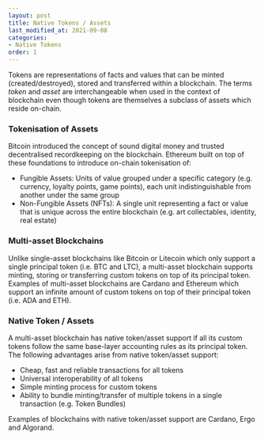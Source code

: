 ```yaml
---
layout: post
title: Native Tokens / Assets
last_modified_at: 2021-09-08
categories:
- Native Tokens
order: 1
---
```


Tokens are representations of facts and values that can be minted (created/destroyed), stored and transferred within a blockchain. The terms *token* and *asset* are interchangeable when used in the context of blockchain even though tokens are themselves a subclass of assets which reside on-chain.

### Tokenisation of Assets
Bitcoin introduced the concept of sound digital money and trusted decentralised recordkeeping on the blockchain. Ethereum built on top of these foundations to introduce on-chain tokenisation of: 
 - Fungible Assets: Units of value grouped under a specific category (e.g. currency, loyalty points, game points), each unit indistinguishable from another under the same group
 - Non-Fungible Assets (NFTs): A single unit representing a fact or value that is unique across the entire blockchain (e.g. art collectables, identity, real estate)

### Multi-asset Blockchains
Unlike single-asset blockchains like Bitcoin or Litecoin which only support a single principal token (i.e. BTC and LTC), a multi-asset blockchain supports minting, storing or transferring custom tokens on top of its principal token. Examples of multi-asset blockchains are Cardano and Ethereum which support an infinite amount of custom tokens on top of their principal token (i.e. ADA and ETH).

### Native Token / Assets
A multi-asset blockchain has native token/asset support if all its custom tokens follow the same base-layer accounting rules as its principal token. The following advantages arise from native token/asset support:
 - Cheap, fast and reliable transactions for all tokens
 - Universal interoperability of all tokens
 - Simple minting process for custom tokens
 - Ability to bundle minting/transfer of multiple tokens in a single transaction (e.g. Token Bundles)

Examples of blockchains with native token/asset support are Cardano, Ergo and Algorand.


